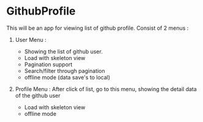 # GithubProfile

This will be an app for viewing list of github profile. 
Consist of 2 menus :
1. User Menu :
    - Showing the list of github user.
    - Load with skeleton view
    - Pagination support
    - Search/filter through pagination
    - offline mode (data save's to local)
   
2. Profile Menu :
   After click of list, go to this menu, showing the detail data of the github user
   - Load with skeleton view
   - offline mode
